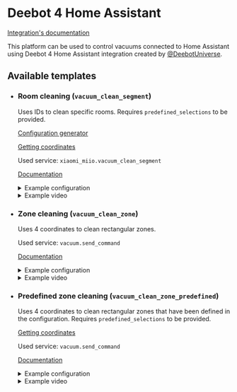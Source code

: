 # Deebot 4 Home Assistant

[Integration's documentation](https://deebot.readthedocs.io/)

This platform can be used to control vacuums connected to Home Assistant using Deebot 4 Home Assistant integration created by [@DeebotUniverse](https://github.com/DeebotUniverse).

## Available templates

* ### Room cleaning (`vacuum_clean_segment`)

  Uses IDs to clean specific rooms. Requires `predefined_selections` to be provided.

  [Configuration generator](https://github.com/PiotrMachowski/lovelace-xiaomi-vacuum-map-card/discussions/317)

  [Getting coordinates](/docs/templates/setup.md#getting-coordinates)

  Used service: `xiaomi_miio.vacuum_clean_segment`

  [Documentation](https://deebot.readthedocs.io/integrations/home-assistant/examples/commands/#clean-only-certain-rooms)

  <details>
  <summary>Example configuration</summary>

  ```yaml
  map_modes:
    - template: vacuum_clean_segment
      predefined_selections:
        - id: 14
          outline: [[ 214, 321 ], [ 242, 321 ], [ 241, 274 ], [ 231, 274 ]]
          label:
            text: "Bedroom"
            x: 229
            y: 303
            offset_y: 35
          icon:
            name: "mdi:bed"
            x: 229
            y: 303
        - id: 19
          outline: [[ 214, 272 ], [ 230, 272 ], [ 230, 256 ], [ 214, 256 ]]
          label:
            text: "Bathroom"
            x: 222
            y: 264
            offset_y: 35
          icon:
            name: "mdi:shower"
            x: 22282
            y: 26496
  ```

  </details>
  <details>
  <summary>Example video</summary>

  https://user-images.githubusercontent.com/6118709/141666925-34b01cde-82ff-447b-aecc-e9ced402b1ed.mp4

  </details>

* ### Zone cleaning (`vacuum_clean_zone`)

  Uses 4 coordinates to clean rectangular zones.

  Used service: `vacuum.send_command`

  [Documentation](https://deebot.readthedocs.io/integrations/home-assistant/examples/commands/#clean-custom-area)

  <details>
  <summary>Example configuration</summary>

  ```yaml
  map_modes:
    - template: vacuum_clean_zone
  ```

  </details>
  <details>
  <summary>Example video</summary>

  https://user-images.githubusercontent.com/6118709/141666913-d95f082d-f5bf-4ab5-a478-ba44effe6f34.mp4

  </details>

* ### Predefined zone cleaning (`vacuum_clean_zone_predefined`)

  Uses 4 coordinates to clean rectangular zones that have been defined in the configuration. Requires `predefined_selections` to be provided.

  [Getting coordinates](/docs/templates/setup.md#getting-coordinates)

  Used service: `vacuum.send_command`

  [Documentation](https://deebot.readthedocs.io/integrations/home-assistant/examples/commands/#clean-custom-area)

  <details>
  <summary>Example configuration</summary>

  ```yaml
  map_modes:
    - template: vacuum_clean_zone_predefined
      predefined_selections:
        - zones: [[ 21485, 28767, 24236, 32131 ], [ 23217, 27379, 24216, 28737 ]]
          label:
            text: "Bedroom"
            x: 22932
            y: 30339
            offset_y: 35
          icon:
            name: "mdi:bed"
            x: 22932
            y: 30339
        - zones: [[ 27782, 27563, 29678, 29369 ]]
          label:
            text: "Kitchen"
            x: 28760
            y: 28403
            offset_y: 35
          icon:
            name: "mdi:pot-mix"
            x: 28760
            y: 28403
  ```

  </details>
  <details>
  <summary>Example video</summary>

  https://user-images.githubusercontent.com/6118709/141666920-492a000c-9a78-4c20-b4f5-9343928140c7.mp4

  </details>
